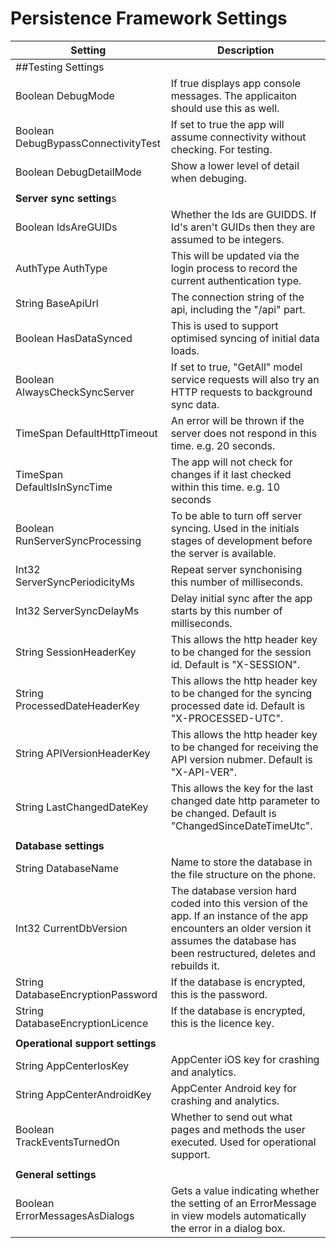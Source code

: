 # Persistence Framework Settings

|Setting|Description|
|-------|-----------|
|##Testing Settings| |
| Boolean DebugMode |If true displays app console messages. The applicaiton should use this as well.|
| Boolean DebugBypassConnectivityTest |If set to true the app will assume connectivity without checking. For testing.|
| Boolean DebugDetailMode |Show a lower level of detail when debuging.|
 | | |
|**Server sync setting**s| |
| Boolean IdsAreGUIDs |Whether the Ids are GUIDDS. If Id's aren't GUIDs then they are assumed to be integers.|
| AuthType AuthType |This will be updated via the login process to record the current authentication type.|
| String BaseApiUrl |The connection string of the api, including the "/api" part.|
| Boolean HasDataSynced |This is used to support optimised syncing of initial data loads.|
| Boolean AlwaysCheckSyncServer |If set to true, "GetAll" model service requests will also try an HTTP requests to background sync data.|
| TimeSpan DefaultHttpTimeout |An error will be thrown if the server does not respond in this time. e.g. 20 seconds.|
| TimeSpan DefaultIsInSyncTime |The app will not check for changes if it last checked within this time. e.g. 10 seconds|
| Boolean RunServerSyncProcessing |To be able to turn off server syncing. Used in the initials stages of development before the server is available.|
| Int32 ServerSyncPeriodicityMs |Repeat server synchonising this number of milliseconds.|
| Int32 ServerSyncDelayMs |Delay initial sync after the app starts by this number of milliseconds.|
| String SessionHeaderKey |This allows the http header key to be changed for the session id. Default is "X-SESSION".|
| String ProcessedDateHeaderKey  |This allows the http header key to be changed for the syncing processed date id. Default is "X-PROCESSED-UTC".|
| String APIVersionHeaderKey |This allows the http header key to be changed for receiving the API version nubmer. Default is "X-API-VER".|
| String LastChangedDateKey  |This allows the key for the last changed date http parameter to be changed. Default is "ChangedSinceDateTimeUtc".|
 | | |
|**Database settings**| |
| String DatabaseName |Name to store the database in the file structure on the phone.|
| Int32 CurrentDbVersion |The database version hard coded into this version of the app. If an instance of the app encounters an older version it assumes the database has been restructured, deletes and rebuilds it.|
| String DatabaseEncryptionPassword |If the database is encrypted, this is the password.|
| String DatabaseEncryptionLicence |If the database is encrypted, this is the licence key.|
 | | |
|**Operational support settings**|  |
| String AppCenterIosKey  |AppCenter iOS key for crashing and analytics.|
| String AppCenterAndroidKey |AppCenter Android key for crashing and analytics.|
| Boolean TrackEventsTurnedOn |Whether to send out what pages and methods the user executed. Used for operational support.|
| | |
|**General settings** | |
| Boolean ErrorMessagesAsDialogs |Gets a value indicating whether the setting of an ErrorMessage in view models automatically the error in a dialog box.|

